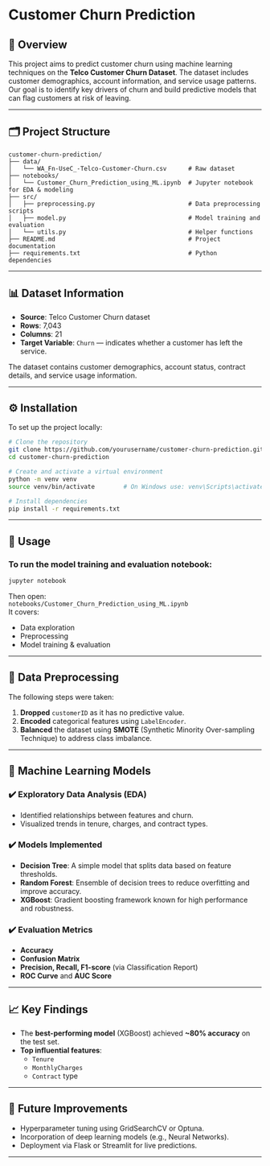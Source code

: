# Customer Churn Prediction

## 📌 Overview
This project aims to predict customer churn using machine learning techniques on the **Telco Customer Churn Dataset**. The dataset includes customer demographics, account information, and service usage patterns. Our goal is to identify key drivers of churn and build predictive models that can flag customers at risk of leaving.

---

## 🗂️ Project Structure
```
customer-churn-prediction/
├── data/
│   └── WA_Fn-UseC_-Telco-Customer-Churn.csv      # Raw dataset
├── notebooks/
│   └── Customer_Churn_Prediction_using_ML.ipynb  # Jupyter notebook for EDA & modeling
├── src/
│   ├── preprocessing.py                          # Data preprocessing scripts
│   ├── model.py                                  # Model training and evaluation
│   └── utils.py                                  # Helper functions
├── README.md                                     # Project documentation
├── requirements.txt                              # Python dependencies
```

---

## 📊 Dataset Information
- **Source**: Telco Customer Churn dataset
- **Rows**: 7,043  
- **Columns**: 21  
- **Target Variable**: `Churn` — indicates whether a customer has left the service.

The dataset contains customer demographics, account status, contract details, and service usage information.

---

## ⚙️ Installation

To set up the project locally:

```bash
# Clone the repository
git clone https://github.com/yourusername/customer-churn-prediction.git
cd customer-churn-prediction

# Create and activate a virtual environment
python -m venv venv
source venv/bin/activate        # On Windows use: venv\Scripts\activate

# Install dependencies
pip install -r requirements.txt
```

---

## 🚀 Usage

### To run the model training and evaluation notebook:

```bash
jupyter notebook
```

Then open:  
`notebooks/Customer_Churn_Prediction_using_ML.ipynb`  
It covers:
- Data exploration
- Preprocessing
- Model training & evaluation

---

## 🔄 Data Preprocessing

The following steps were taken:
1. **Dropped** `customerID` as it has no predictive value.
2. **Encoded** categorical features using `LabelEncoder`.
3. **Balanced** the dataset using **SMOTE** (Synthetic Minority Over-sampling Technique) to address class imbalance.

---

## 🤖 Machine Learning Models

### ✔️ Exploratory Data Analysis (EDA)
- Identified relationships between features and churn.
- Visualized trends in tenure, charges, and contract types.

### ✔️ Models Implemented
- **Decision Tree**: A simple model that splits data based on feature thresholds.
- **Random Forest**: Ensemble of decision trees to reduce overfitting and improve accuracy.
- **XGBoost**: Gradient boosting framework known for high performance and robustness.

### ✔️ Evaluation Metrics
- **Accuracy**
- **Confusion Matrix**
- **Precision, Recall, F1-score** (via Classification Report)
- **ROC Curve** and **AUC Score**

---

## 📈 Key Findings
- The **best-performing model** (XGBoost) achieved **~80% accuracy** on the test set.
- **Top influential features**:
  - `Tenure`
  - `MonthlyCharges`
  - `Contract` type

---

## 📌 Future Improvements
- Hyperparameter tuning using GridSearchCV or Optuna.
- Incorporation of deep learning models (e.g., Neural Networks).
- Deployment via Flask or Streamlit for live predictions.

---
